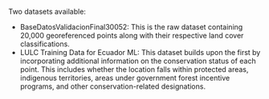 Two datasets available: 
- BaseDatosValidacionFinal30052: This is the raw dataset containing 20,000 georeferenced points along with their respective land cover classifications.
- LULC Training Data for Ecuador ML: This dataset builds upon the first by incorporating additional information on the conservation status of each point. This includes whether the location falls within protected areas, indigenous territories, areas under government forest incentive programs, and other conservation-related designations.
